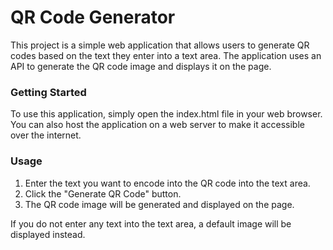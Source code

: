 # QR Code Generator
This project is a simple web application that allows users to generate QR codes based on the text they enter into a text area. The application uses an API to generate the QR code image and displays it on the page.

### Getting Started
To use this application, simply open the index.html file in your web browser. You can also host the application on a web server to make it accessible over the internet.

### Usage
1. Enter the text you want to encode into the QR code into the text area.
2. Click the "Generate QR Code" button.
3. The QR code image will be generated and displayed on the page.

If you do not enter any text into the text area, a default image will be displayed instead.
